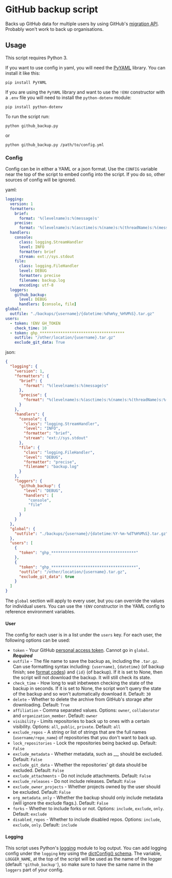 # GitHub backup script
Backs up GitHub data for multiple users by using GitHub's [migration API](https://docs.github.com/en/rest/migrations/users). Probably won't work to back up organisations.

## Usage
This script requires Python 3. 

If you want to use config in yaml, you will need the [PyYAML](https://pypi.org/project/PyYAML/) library. You can install it like this:
```shell
pip install PyYAML
```
If you are using the `PyYAML` library and want to use the `!ENV` constructor with a `.env` file you will need to install the `python-dotenv` module:
```shell
pip install python-dotenv
```
To run the script run:
```shell
python github_backup.py
```
or
```shell
python github_backup.py /path/to/config.yml
```
### Config
Config can be in either a YAML or a json format. Use the `CONFIG` variable near the top of the script to embed config into the script. If you do so, other sources of config will be ignored.

yaml:
```yaml
logging:
  version: 1
  formatters:
    brief:
      format: '%(levelname)s:%(message)s'
    precise:
      format: '%(levelname)s:%(asctime)s:%(name)s:%(threadName)s:%(message)s'
  handlers:
    console:
      class: logging.StreamHandler
      level: INFO
      formatter: brief
      stream: ext://sys.stdout
    file:
      class: logging.FileHandler
      level: DEBUG
      formatter: precise
      filename: backup.log
      encoding: utf-8
  loggers:
    github_backup:
      level: DEBUG
      handlers: [console, file]
global:
  outfile: "./backups/{username}/{datetime:%d%m%y_%H%M%S}.tar.gz"
users:
  - token: !ENV GH_TOKEN
    check_time: 10
  - token: ghp_*************************************
    outfile: "/other/location/{username}.tar.gz"
    exclude_git_data: True
```
json:
```json
{
  "logging": {
    "version": 1,
    "formatters": {
      "brief": {
        "format": "%(levelname)s:%(message)s"
      },
      "precise": {
        "format": "%(levelname)s:%(asctime)s:%(name)s:%(threadName)s:%(message)s"
      }
    },
    "handlers": {
      "console": {
        "class": "logging.StreamHandler",
        "level": "INFO",
        "formatter": "brief",
        "stream": "ext://sys.stdout"
      },
      "file": {
        "class": "logging.FileHandler",
        "level": "DEBUG",
        "formatter": "precise",
        "filename": "backup.log"
      }
    },
    "loggers": {
      "github_backup": {
        "level": "DEBUG",
        "handlers": [
          "console",
          "file"
        ]
      }
    }
  },
  "global": {
    "outfile": "./backups/{username}/{datetime:%Y-%m-%dT%H%M%S}.tar.gz"
  },
  "users": [
    {
      "token": "ghp_*************************************"
    },
    {
      "token": "ghp_*************************************",
      "outfile": "/other/location/{username}.tar.gz",
      "exclude_git_data": true
    }
  ]
}
```
The `global` section will apply to every user, but you can override the values
for individual users. You can use the `!ENV` constructor in the YAML config to reference environment variables.

#### User
The config for each user is in a list under the `users` key. For each user, the following options can be used:

- `token` - Your GitHub [personal access token](https://docs.github.com/en/authentication/keeping-your-account-and-data-secure/managing-your-personal-access-tokens). Cannot go in `global`. ***Required***
- `outfile` - The file name to save the backup as, including the `.tar.gz`. Can use formatting syntax including: `{username}`, `{datetime}` (of backup finish; see [format codes](https://docs.python.org/3/library/datetime.html#strftime-and-strptime-behavior)) and `{id}` (of backup). If it is set to None, then the script will not download the backup. It will still check its state.
- `check_time` - How long to wait inbetween checking the state of the backup in seconds. If it is set to None, the script won't query the state of the backup and so won't automatically download it. Default: `30`
- `delete` - Whether to delete the archive from GitHub's storage after downloading. Default: `True`
- `affiliation` - Comma separated values. Options: `owner`, `collaborator` and `organization_member`. Default: `owner`
- `visibility` - Limits repositories to back up to ones with a certain visibility. Options: `all`, `public`, `private`. Default: `all`
- `exclude_repos` - A string or list of strings that are the full names (`username/repo_name`) of repositories that you don't want to back up.
- `lock_repositories` - Lock the repositories being backed up. Default: `False`
- `exclude_metadata` - Whether metadata, such as __, should be excluded. Default: `False`
- `exclude_git_data` - Whether the repositories' git data should be excluded. Default: `False`
- `exclude_attachments` - Do not include attachments. Default: `False`
- `exclude_releases` - Do not include releases. Default: `False`
- `exclude_owner_projects` - Whether projects owned by the user should be excluded. Default: `False`
- `org_metadata_only` - Whether the backup should only include metadata (will ignore the exclude flags.). Default: `False`
- `forks` - Whether to include forks or not. Options: `include`, `exclude`, `only`. Default: `exclude`
- `disabled_repos` - Whether to include disabled repos. Options: `include`, `exclude`, `only`. Default: `include`

#### Logging
This script uses Python's [logging](https://docs.python.org/3/library/logging.html) module to log output. You can add logging config under the `logging` key using the [dictConfig() schema](https://docs.python.org/3/library/logging.config.html#configuration-dictionary-schema). The variable, `LOGGER_NAME`, at the top of the script will be used as the name of the logger (default `'github_backup'`), so make sure to have the same name in the `loggers` part of your config.